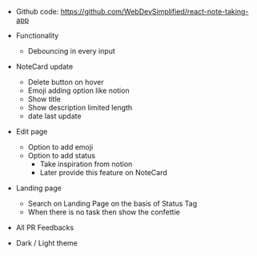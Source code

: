 - Github code: https://github.com/WebDevSimplified/react-note-taking-app


- Functionality
  - Debouncing in every input 

- NoteCard update
  - Delete button on hover
  - Emoji adding option like notion 
  - Show title 
  - Show description limited length
  - date last update

- Edit page
  - Option to add emoji
  - Option to add status
    - Take inspiration from notion
    - Later provide this feature on NoteCard

- Landing page
  - Search on Landing Page on the basis of Status Tag
  - When there is no task then show the confettie

- All PR Feedbacks
- Dark / Light theme